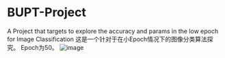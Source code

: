 # BUPT-Project
A Project that targets to explore the accuracy and params in the low epoch for Image Classification
这是一个针对于在小Epoch情况下的图像分类算法探究。
Epoch为50。
![image](https://github.com/Maoeyu/BUPT-Project/assets/93516514/0badc9db-490c-4478-9042-71ea86688d11)
